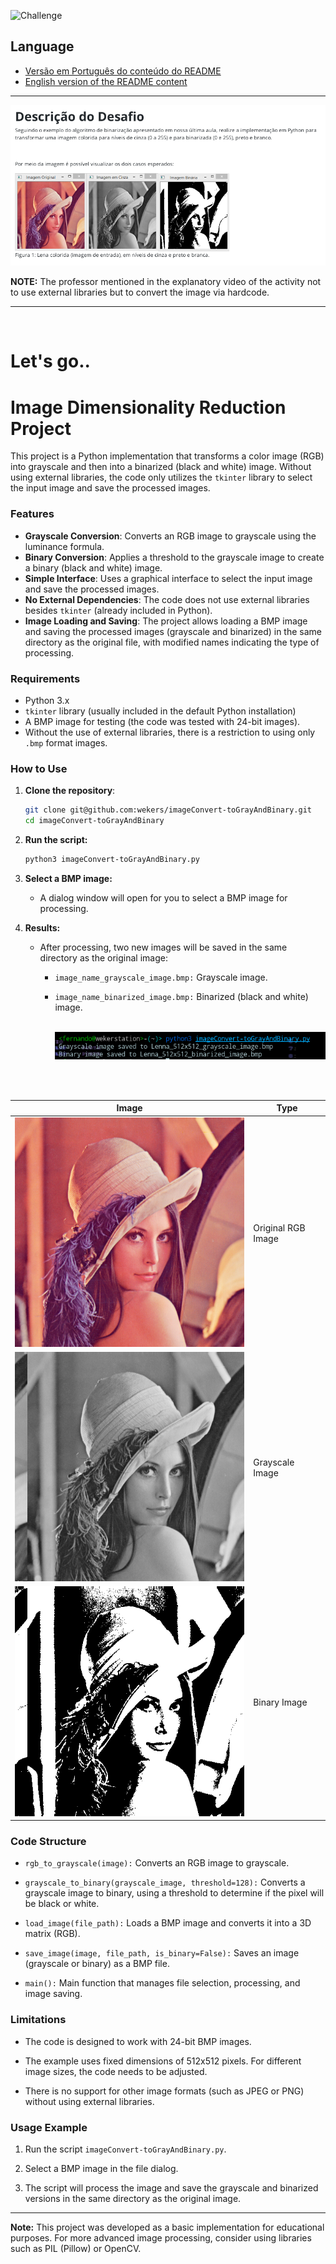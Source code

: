 <p align="left">
  <img src="https://img.shields.io/static/v1?label=Type&message=Challenge&color=8257E5&labelColor=000000" alt="Challenge" />
</p>

## Language
- [Versão em Português do conteúdo do README](README.md) <br/>
- [English version of the README content](README.us.md)
---

![Challenge](https://raw.githubusercontent.com/wekers/imageConvert-toGrayAndBinary/refs/heads/main/img/Desafio_Reducao_Img.png)

**NOTE:** The professor mentioned in the explanatory video of the activity not to use external libraries but to convert the image via hardcode.
- - -
<br/>

# Let's go..
# Image Dimensionality Reduction Project

This project is a Python implementation that transforms a color image (RGB) into grayscale and then into a binarized (black and white) image. Without using external libraries, the code only utilizes the `tkinter` library to select the input image and save the processed images.

### Features

- **Grayscale Conversion**: Converts an RGB image to grayscale using the luminance formula.
- **Binary Conversion**: Applies a threshold to the grayscale image to create a binary (black and white) image.
- **Simple Interface**: Uses a graphical interface to select the input image and save the processed images.
- **No External Dependencies**: The code does not use external libraries besides `tkinter` (already included in Python).
- **Image Loading and Saving**: The project allows loading a BMP image and saving the processed images (grayscale and binarized) in the same directory as the original file, with modified names indicating the type of processing.

### Requirements

- Python 3.x
- `tkinter` library (usually included in the default Python installation)
- A BMP image for testing (the code was tested with 24-bit images).
- Without the use of external libraries, there is a restriction to using only `.bmp` format images.

### How to Use

1. **Clone the repository**:
   ```bash
   git clone git@github.com:wekers/imageConvert-toGrayAndBinary.git
   cd imageConvert-toGrayAndBinary
   ```
2. **Run the script:**
   ```bash
   python3 imageConvert-toGrayAndBinary.py
   ```
3. **Select a BMP image:**

    - A dialog window will open for you to select a BMP image for processing.

4. **Results:**

    - After processing, two new images will be saved in the same directory as the original image:

       - `image_name_grayscale_image.bmp:` Grayscale image.

       - `image_name_binarized_image.bmp:` Binarized (black and white) image. <br/><br/>


         ![Terminal](https://raw.githubusercontent.com/wekers/imageConvert-toGrayAndBinary/refs/heads/main/img/terminal_imageConvert.png)

<br/><br/>

| Image | Type |
|--------|----------|
| ![RGB](https://raw.githubusercontent.com/wekers/imageConvert-toGrayAndBinary/refs/heads/main/img/Lenna_512x512.bmp) | Original RGB Image |
| ![GRAY](https://raw.githubusercontent.com/wekers/imageConvert-toGrayAndBinary/refs/heads/main/img/Lenna_512x512_grayscale_image.bmp) | Grayscale Image |
| ![BINARY](https://raw.githubusercontent.com/wekers/imageConvert-toGrayAndBinary/refs/heads/main/img/Lenna_512x512_binarized_image.bmp) | Binary Image |


### Code Structure

   - `rgb_to_grayscale(image):` Converts an RGB image to grayscale.

   - `grayscale_to_binary(grayscale_image, threshold=128):` Converts a grayscale image to binary, using a threshold to determine if the pixel will be black or white.

   - `load_image(file_path):` Loads a BMP image and converts it into a 3D matrix (RGB).

   - `save_image(image, file_path, is_binary=False):` Saves an image (grayscale or binary) as a BMP file.

   - `main():` Main function that manages file selection, processing, and image saving.

### Limitations

   - The code is designed to work with 24-bit BMP images.

   - The example uses fixed dimensions of 512x512 pixels. For different image sizes, the code needs to be adjusted.

   - There is no support for other image formats (such as JPEG or PNG) without using external libraries.

### Usage Example

   1. Run the script `imageConvert-toGrayAndBinary.py`.

   2. Select a BMP image in the file dialog.

   3. The script will process the image and save the grayscale and binarized versions in the same directory as the original image.

---

**Note:** This project was developed as a basic implementation for educational purposes. For more advanced image processing, consider using libraries such as PIL (Pillow) or OpenCV.

 
